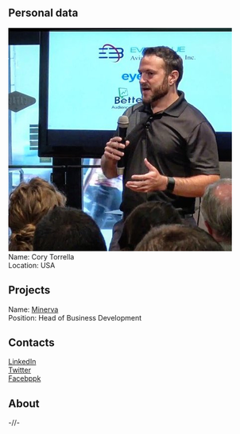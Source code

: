 ## Personal data
![ photo](photo/cory_torrella.jpg)  
Name: Cory Torrella  
Location: USA
## Projects 
Name: [Minerva](../projects/minerva.md)  
Position: Head of Business Development 
## Contacts
[LinkedIn](https://www.linkedin.com/in/corytorrella/)  
[Twitter](https://twitter.com/marketingcory)   
[Facebppk](https://www.facebook.com/corytorrella)  
## About
-//-
